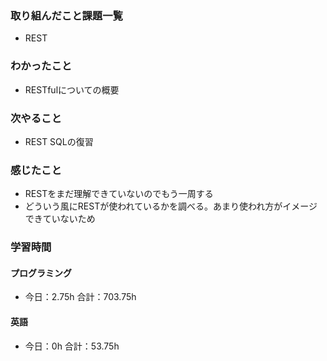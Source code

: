 ### 取り組んだこと課題一覧
- REST
### わかったこと
- RESTfulについての概要
### 次やること
- REST  SQLの復習
### 感じたこと
- RESTをまだ理解できていないのでもう一周する
- どういう風にRESTが使われているかを調べる。あまり使われ方がイメージできていないため
### 学習時間
#### プログラミング
- 今日：2.75h 合計：703.75h
#### 英語
- 今日：0h 合計：53.75h